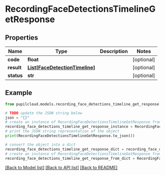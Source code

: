 # RecordingFaceDetectionsTimelineGetResponse


## Properties

Name | Type | Description | Notes
------------ | ------------- | ------------- | -------------
**code** | **float** |  | [optional] 
**result** | [**List[FaceDetectionTimeline]**](FaceDetectionTimeline.md) |  | [optional] 
**status** | **str** |  | [optional] 

## Example

```python
from pupilcloud.models.recording_face_detections_timeline_get_response import RecordingFaceDetectionsTimelineGetResponse

# TODO update the JSON string below
json = "{}"
# create an instance of RecordingFaceDetectionsTimelineGetResponse from a JSON string
recording_face_detections_timeline_get_response_instance = RecordingFaceDetectionsTimelineGetResponse.from_json(json)
# print the JSON string representation of the object
print(RecordingFaceDetectionsTimelineGetResponse.to_json())

# convert the object into a dict
recording_face_detections_timeline_get_response_dict = recording_face_detections_timeline_get_response_instance.to_dict()
# create an instance of RecordingFaceDetectionsTimelineGetResponse from a dict
recording_face_detections_timeline_get_response_from_dict = RecordingFaceDetectionsTimelineGetResponse.from_dict(recording_face_detections_timeline_get_response_dict)
```
[[Back to Model list]](../README.md#documentation-for-models) [[Back to API list]](../README.md#documentation-for-api-endpoints) [[Back to README]](../README.md)


